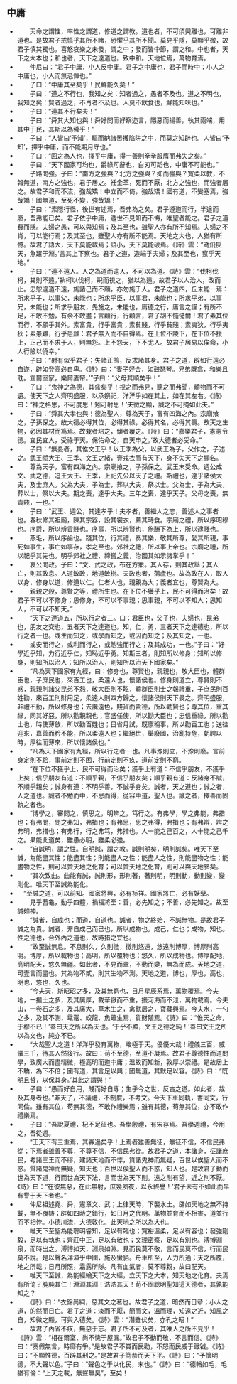 ## 中庸
* 　　天命之謂性，率性之謂道，修道之謂教。道也者，不可須臾離也，可離非道也。是故君子戒慎乎其所不睹，恐懼乎其所不聞。莫見乎隱，莫顯乎微，故君子慎其獨也。喜怒哀樂之未發，謂之中；發而皆中節，謂之和。中也者，天下之大本也；和也者，天下之達道也。致中和。天地位焉，萬物育焉。
* 　　仲尼曰：“君子中庸，小人反中庸。君子之中庸也，君子而時中；小人之中庸也，小人而無忌憚也。”
* 　　子曰：“中庸其至矣乎！民鮮能久矣！”
* 　　子曰：“道之不行也，我知之矣：知者過之，愚者不及也。道之不明也，我知之矣：賢者過之，不肖者不及也。人莫不飲食也，鮮能知味也。”
* 　　子曰：“道其不行矣夫！”
* 　　子曰：“舜其大知也與！舜好問而好察迩言，隱惡而揚善，執其兩端，用其中于民，其斯以為舜乎！”
* 　　子曰：“人皆曰‘予知’，驅而納諸罟擭陷阱之中，而莫之知辟也。人皆曰‘予知’，擇乎中庸，而不能期月守也。”
* 　　子曰：“回之為人也，擇乎中庸，得一善則拳拳服膺而弗失之矣。”
* 　　子曰：“天下國家可均也，爵祿可辭也，白刃可蹈也，中庸不可能也。”
* 　　子路問強。子曰：“南方之強與？北方之強與？抑而強與？寬柔以教，不報無道，南方之強也，君子居之。衽金革，死而不厭，北方之強也，而強者居之。故君子和而不流，強哉矯！中立而不倚，強哉矯！國有道，不變塞焉，強哉矯！國無道，至死不變，強哉矯！”
* 　　子曰：“素隱行怪，後世有述焉，吾弗為之矣。君子遵道而行，半途而廢，吾弗能已矣。君子依乎中庸，遁世不見知而不悔，唯聖者能之。君子之道費而隱。夫婦之愚，可以與知焉；及其至也，雖聖人亦有所不知焉。夫婦之不肖，可以能行焉；及其至也，雖聖人亦有所不能焉。天地之大也，人猶有所憾。故君子語大，天下莫能載焉；語小，天下莫能破焉。《詩》雲：“鸢飛戾天，魚躍于淵。’言其上下察也。君子之道，造端乎夫婦；及其至也，察乎天地。”
* 　　子曰：“道不遠人。人之為道而遠人，不可以為道。《詩》雲：“伐柯伐柯，其則不遠。’執柯以伐柯，睨而視之，猶以為遠。故君子以人治人，改而止。忠恕違道不遠，施諸己而不願，亦勿施于人。君子之道四，丘未能一焉：所求乎子，以事父，未能也；所求乎臣，以事君，未能也；所求乎弟，以事兄，未能也；所求乎朋友，先施之，未能也，庸德之行，庸言之謹；有所不足，不敢不勉，有余不敢盡；言顧行，行顧言，君子胡不慥慥爾！君子素其位而行，不願乎其外。素富貴，行乎富貴；素貧賤，行乎貧賤；素夷狄，行乎夷狄；素患難，行乎患難：君子無入而不自得焉。在上位不陵下，在下位不援上，正己而不求于人，則無怨。上不怨天，下不尤人。故君子居易以俟命，小人行險以僥幸。”
* 　　子曰：“射有似乎君子；失諸正鹄，反求諸其身。君子之道，辟如行遠必自迩，辟如登高必自卑。《詩》曰：“妻子好合，如鼓瑟琴。兄弟既翕，和樂且耽。宜爾室家，樂爾妻帑。’”子曰：“父母其順矣乎！”
* 　　子曰：“鬼神之為德，其盛矣乎！視之而弗見，聽之而弗聞，體物而不可遺。使天下之人齊明盛服，以承祭祀，洋洋乎如在其上，如在其左右。《詩》曰：“神之格思，不可度思！矧可射思！’夫微之顯，誠之不可掩如此夫。”
* 　　子曰：“舜其大孝也與！德為聖人，尊為天子，富有四海之內。宗廟飨之，子孫保之。故大德必得其位，必得其祿，必得其名，必得其壽。故天之生物，必因其材而笃焉。故栽者培之，傾者覆之。《詩》曰：“嘉樂君子，憲憲令德。宜民宜人，受祿于天。保佑命之，自天申之。’故大德者必受命。”
* 　　子曰：“無憂者，其惟文王乎！以王季為父，以武王為子，父作之，子述之。武王缵大王、王季、文王之緒，壹戎衣而有天下，身不失天下之顯名。
* 　　尊為天子，富有四海之內。宗廟飨之，子孫保之。武王末受命。週公成文、武之德，追王大王、王季，上祀先公以天子之禮。斯禮也，達乎諸侯大夫，及士庶人。父為大夫，子為士，葬以大夫，祭以士。父為士，子為大夫，葬以士，祭以大夫。期之喪，達乎大夫。三年之喪，達乎天子。父母之喪，無貴賤，一也。”
* 　　子曰：“武王、週公，其達孝乎！夫孝者，善繼人之志，善述人之事者也。春秋修其祖廟，陳其宗器，設其裳衣，薦其時食。宗廟之禮，所以序昭穆也。序爵，所以辨貴賤也。序事，所以辨賢也，旅酬下為上，所以逮賤也。
* 　　燕毛，所以序齒也。踐其位，行其禮，奏其樂，敬其所尊，愛其所親，事死如事生，事亡如事存，孝之至也。郊社之禮，所以事上帝也。宗廟之禮，所以祀乎其先也。明乎郊社之禮、禘嘗之義，治國其如示諸掌乎！”
* 　　哀公問政。子曰：“文、武之政，布在方策。其人存，則其政舉；其人亡，則其政息。人道敏政，地道敏樹。夫政也者，蒲盧也。故為政在人，取人以身，修身以道，修道以仁。仁者人也，親親為大；義者宜也，尊賢為大。
* 　　親親之殺，尊賢之等，禮所生也。在下位不獲乎上，民不可得而治矣！故君子不可以不修身；思修身，不可以不事親；思事親，不可以不知人；思知人，不可以不知天。”
* 　　“天下之達道五，所以行之者三。曰：君臣也，父子也，夫婦也，昆弟也，朋友之交也，五者天下之達道也。知，仁，勇，三者天下之達德也，所以行之者一也。或生而知之，或學而知之，或因而知之；及其知之，一也。
* 　　或安而行之，或利而行之，或勉強而行之；及其成功，一也。”子曰：“好學近乎知，力行近乎仁，知恥近乎勇。知斯三者，則知所以修身；知所以修身，則知所以治人；知所以治人，則知所以治天下國家矣。”
* 　　“凡為天下國家有九經，曰：修身也，尊賢也，親親也，敬大臣也，體群臣也，子庶民也，來百工也，柔遠人也，懷諸侯也。修身則道立，尊賢則不惑，親親則諸父昆弟不怨，敬大臣則不眩，體群臣則士之報禮重，子庶民則百姓勸，來百工則財用足，柔遠人則四方歸之，懷諸侯則天下畏之。齊明盛服，非禮不動，所以修身也；去讒遠色，賤貨而貴德，所以勸賢也；尊其位，重其祿，同其好惡，所以勸親親也；官盛任使，所以勸大臣也；忠信重祿，所以勸士也，時使薄斂，所以勸百姓也；日省月試，既廪稱事，所以勸百工也；送往迎來，嘉善而矜不能，所以柔遠人也；繼絕世，舉廢國，治亂持危，朝聘以時，厚往而薄來，所以懷諸侯也。”
* 　　“凡為天下國家有九經，所以行之者一也。凡事豫則立，不豫則廢。言前身定則不跲，事前定則不困，行前定則不疚，道前定則不窮。
* 　　“在下位不獲乎上，民不可得而治矣；獲乎上有道：不信乎朋友，不獲乎上矣；信乎朋友有道：不順乎親，不信乎朋友矣；順乎親有道：反諸身不誠，不順乎親矣；誠身有道：不明乎善，不誠乎身矣。誠者，天之道也；誠之者，人之道也。誠者不勉而中，不思而得，從容中道，聖人也。誠之者，擇善而固執之者也。
* 　　“博學之，審問之，慎思之，明辨之，笃行之。有弗學，學之弗能，弗措也；有弗問，問之弗知，弗措也；有弗思，思之弗得，弗措也；有弗辨，辨之弗明，弗措也；有弗行，行之弗笃，弗措也。人一能之己百之，人十能之己千之。果能此道矣，雖愚必明，雖柔必強。
* 　　“自誠明，謂之性。自明誠，謂之教。誠則明矣，明則誠矣。唯天下至誠，為能盡其性；能盡其性；則能盡人之性；能盡人之性，則能盡物之性；能盡物之性，則可以贊天地之化育；可以贊天地之化育，則可以與天地參矣。
* 　　“其次致曲。曲能有誠，誠則形，形則著，著則明，明則動，動則變，變則化。唯天下至誠為能化。
* 　“至誠之道，可以前知。國家將興，必有祯祥。國家將亡，必有妖孽。
* 　　見乎蓍龜，動乎四體，禍福將至：善，必先知之；不善，必先知之。故至誠如神。
* 　　“誠者，自成也；而道，自道也。誠者，物之終始，不誠無物。是故君子誠之為貴。誠者，非自成己而已也，所以成物也。成己，仁也；成物，知也。性之德也，合外內之道也，故時措之宜也。
* 　　“故至誠無息。不息則久，久則徵，徵則悠遠，悠遠則博厚，博厚則高明。博厚，所以載物也；高明，所以覆物也；悠久，所以成物也。博厚配地，高明配天，悠久無疆。如此者，不見而章，不動而變，無為而成。天地之道，可壹言而盡也。其為物不貳，則其生物不測。天地之道，博也，厚也，高也，明也，悠也，久也。
* 　　“今夫天，斯昭昭之多，及其無窮也，日月星辰系焉，萬物覆焉。今夫地，一撮土之多，及其廣厚，載華嶽而不重，振河海而不泄，萬物載焉。今夫山，一卷石之多，及其廣大，草木生之，禽獸居之，寶藏興焉。今夫水，一勺之多，及其不測，鼋鼍、蛟龍、魚鼈生焉，貨財殖焉。《詩》曰：“惟天之命，于穆不已！’蓋曰天之所以為天也。‘于乎不顯，文王之德之純！’蓋曰文王之所以為文也，純亦不已。
* 　　“大哉聖人之道！洋洋乎發育萬物，峻極于天。優優大哉！禮儀三百，威儀三千，待其人然後行。故曰：苟不至德，至道不凝焉。故君子尊德性而道問學，致廣大而盡精微，極高明而道中庸；溫故而知新，敦厚以崇禮。是故居上不驕，為下不倍；國有道，其言足以興；國無道，其默足以容。《詩》曰：“既明且哲，以保其身。’其此之謂與！”
* 　　子曰：“愚而好自用，賤而好自專；生乎今之世，反古之道。如此者，烖及其身者也。”非天子，不議禮，不制度，不考文。今天下車同軌，書同文，行同倫。雖有其位，苟無其德，不敢作禮樂焉；雖有其德，苟無其位，亦不敢作禮樂焉。
* 　　子曰：“吾說夏禮，杞不足征也。吾學殷禮，有宋存焉。吾學週禮，今用之，吾從週。
* 　　“王天下有三重焉，其寡過矣乎！上焉者雖善無征，無征不信，不信民弗從；下焉者雖善不尊，不尊不信，不信民弗從。故君子之道，本諸身，征諸庶民，考諸三王而不缪，建諸天地而不悖，質諸鬼神而無疑，百世以俟聖人而不惑。質諸鬼神而無疑，知天也；百世以俟聖人而不惑，知人也。是故君子動而世為天下道，行而世為天下法，言而世為天下則。遠之則有望，近之則不厭。《詩》曰：“在彼無惡，在此無射，庶幾夙夜，以永終譽！’君子未有不如此而早有譽于天下者也。”
* 　　仲尼祖述堯、舜，憲章文、武；上律天時，下襲水土。辟如天地之無不持載，無不覆帱；辟如四時之錯行，如日月之代明。萬物並育而不相害，道並行而不相悖。小德川流，大德敦化。此天地之所以為大也。
* 　　唯天下至聖為能聰明睿知，足以有臨也；寬裕溫柔，足以有容也；發強剛毅，足以有執也；齊莊中正，足以有敬也；文理密察，足以有別也。溥博淵泉，而時出之。溥博如天，淵泉如淵。見而民莫不敬，言而民莫不信，行而民莫不說。是以聲名洋溢乎中國，施及蠻貊。舟車所至，人力所通；天之所覆，地之所載；日月所照，霜露所隊。凡有血氣者，莫不尊親，故曰配天。
* 　　唯天下至誠，為能經綸天下之大經，立天下之大本，知天地之化育。夫焉有所倚？肫肫其仁！淵淵其淵！浩浩其天！苟不固聰明聖知這天德者，其孰能知之？
* 　　《詩》曰：“衣錦尚絧，惡其文之著也。故君子之道，暗然而日章；小人之道，的然而日亡。君子之道：淡而不厭，簡而文，溫而理，知遠之近，知風之自，知微之顯，可與入德矣。《詩》雲：“潛雖伏矣，亦孔之昭！”
* 　　故君子內省不疚，無惡于志。君子所不可及者，其唯人之所不見乎！《詩》雲：“相在爾室，尚不愧于屋漏。”故君子不動而敬，不言而信。《詩》曰：“奏假無言，時靡有爭。”是故君子不賞而民勸，不怒而民威于鐵钺。《詩》曰：“不顯惟德，百辟其刑之。”是故君子笃恭而天下平。《詩》曰：“予懷明德，不大聲以色。”子曰：“聲色之于以化民，末也。”《詩》曰：“德輶如毛，毛猶有倫：“上天之載，無聲無臭”，至矣！